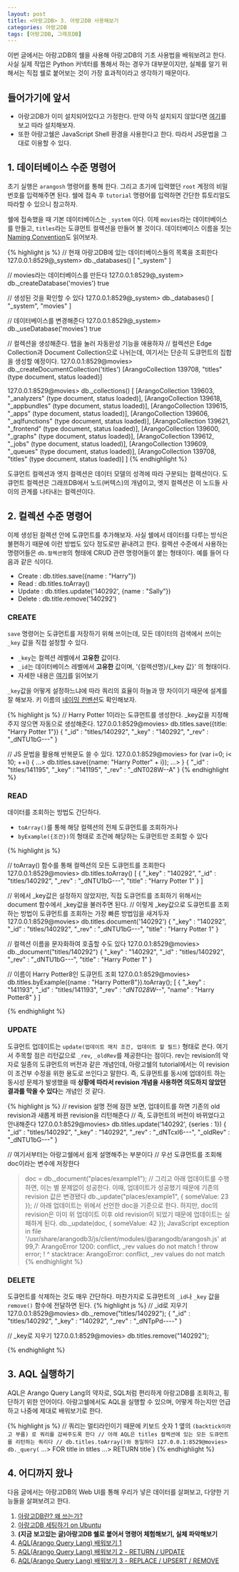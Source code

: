 ```yaml
---
layout: post
title: <아랑고DB> 3. 아랑고DB 사용해보기 
categories: 아랑고DB
tags: [아랑고DB, 그래프DB]
---
```

  
<div class="message">
이번 글에서는 아랑고DB의 쉘을 사용해 아랑고DB의 기초 사용법을 배워보려고 한다. 사실 실제 작업은 Python 커넥터를 통해서 하는 경우가 대부분이지만, 실체를 알기 위해서는 직접 쉘로 붙어보는 것이 가장 효과적이라고 생각하기 때문이다.
</div>

## 들어가기에 앞서
  - 아랑고DB가 이미 설치되어있다고 가정한다. 만약 아직 설치되지 않았다면 [여기](https://ud803.github.io/arangodb/2021/11/02/ArangoDB-2/)를 보고 따라 설치해보자.
  - 또한 아랑고쉘은 JavaScript Shell 환경을 사용한다고 한다. 따라서 JS문법을 그대로 이용할 수 있다.
  
## 1. 데이터베이스 수준 명령어
  초기 실행은 `arangosh` 명령어를 통해 한다. 그리고 초기에 입력했던 `root` 계정의 비밀번호를 입력해주면 된다. 
  쉘에 접속 후 `tutorial` 명령어를 입력하면 간단한 튜토리얼도 따라할 수 있으니 참고하자.
  
  쉘에 접속했을 때 기본 데이터베이스는 `_system` 이다. 이제 `movies`라는 데이터베이스를 만들고, `titles`라는 도큐먼트 컬렉션을 만들어 볼 것이다.
  데이터베이스 이름을 짓는 [Naming Convention](https://www.arangodb.com/docs/stable/data-modeling-naming-conventions-database-names.html)도 읽어보자.
  
{% highlight js %}
// 현재 아랑고DB에 있는 데이터베이스들의 목록을 조회한다 
127.0.0.1:8529@_system> db._databases()
[ 
  "_system" 
]

// movies라는 데이터베이스를 만든다
127.0.0.1:8529@_system> db._createDatabase('movies')
true

// 생성된 것을 확인할 수 있다
127.0.0.1:8529@_system> db._databases()
[ 
  "_system", 
  "movies" 
]

// 데이터베이스를 변경해준다
127.0.0.1:8529@_system> db._useDatabase('movies')
true

// 컬렉션을 생성해준다. 탭을 눌러 자동완성 기능을 애용하자
// 컬렉션은 Edge Collection과 Document Collection으로 나뉘는데, 여기서는 단순히 도큐먼트의 집합을 생성할 예정이다.
127.0.0.1:8529@movies> db._createDocumentCollection('titles')
[ArangoCollection 139708, "titles" (type document, status loaded)]

127.0.0.1:8529@movies> db._collections()
[ 
  [ArangoCollection 139603, "_analyzers" (type document, status loaded)], 
  [ArangoCollection 139618, "_appbundles" (type document, status loaded)], 
  [ArangoCollection 139615, "_apps" (type document, status loaded)], 
  [ArangoCollection 139606, "_aqlfunctions" (type document, status loaded)], 
  [ArangoCollection 139621, "_frontend" (type document, status loaded)], 
  [ArangoCollection 139600, "_graphs" (type document, status loaded)], 
  [ArangoCollection 139612, "_jobs" (type document, status loaded)], 
  [ArangoCollection 139609, "_queues" (type document, status loaded)], 
  [ArangoCollection 139708, "titles" (type document, status loaded)] 
]
{% endhighlight %}

도큐먼트 컬렉션과 엣지 컬렉션은 데이터 모델의 성격에 따라 구분되는 컬렉션이다. 도큐먼트 컬렉션은 그래프DB에서 노드(버텍스)의 개념이고, 엣지 컬렉션은 이 노드들 사이의 관계를 나타내는 컬렉션이다.

## 2. 컬렉션 수준 명령어
이제 생성된 컬렉션 안에 도큐먼트를 추가해보자. 사실 쉘에서 데이터를 다루는 방식은 불편하기 때문에 이런 방법도 있다 정도로만 끝내려고 한다.
컬렉션 수준에서 사용하는 명령어들은 `db.컬렉션명`의 형태에 CRUD 관련 명령어들이 붙는 형태이다.
예를 들어 다음과 같은 식이다.
  - Create : db.titles.save({name : "Harry"})
  - Read : db.titles.toArray()
  - Update : db.titles.update('140292', {name : "Sally"})
  - Delete : db.title.remove('140292')
  
### CREATE 
`save` 명령어는 도큐먼트를 저장하기 위해 쓰이는데, 모든 데이터의 검색에서 쓰이는 `_key` 값을 직접 설정할 수 있다.
- `_key`는 컬렉션 레벨에서 **고유한** 값이다.
- `_id`는 데이터베이스 레벨에서 **고유한** 값이며, '{컬렉션명}/{_key 값}' 의 형태이다.
- 자세한 내용은 [여기](https://www.arangodb.com/docs/stable/appendix-glossary.html#document-revision)를 읽어보기
  
`_key`값을 어떻게 설정하느냐에 따라 쿼리의 효율이 하늘과 땅 차이이기 때문에 설계를 잘 해보자. 키 이름의 [네이밍 컨벤션](https://www.arangodb.com/docs/stable/data-modeling-naming-conventions-document-keys.html)도 확인해보자.
 
 {% highlight js %}
// Harry Potter 1이라는 도큐먼트를 생성한다. _key값을 지정해주지 않으면 자동으로 생성해준다.
127.0.0.1:8529@movies> db.titles.save({title: "Harry Potter 1"})
{ 
  "_id" : "titles/140292", 
  "_key" : "140292", 
  "_rev" : "_dNTU1bG---" 
}

// JS 문법을 활용해 반복문도 쓸 수 있다.
127.0.0.1:8529@movies> for (var i=0; i< 10; ++i) {
...> db.titles.save({name: "Harry Potter" + i});
...> }
{ 
  "_id" : "titles/141195", 
  "_key" : "141195", 
  "_rev" : "_dNT028W--A" 
}
{% endhighlight %}

### READ
데이터를 조회하는 방법도 간단하다.
  - `toArray()`를 통해 해당 컬렉션의 전체 도큐먼트를 조회하거나
  - `byExample({조건})`의 형태로 조건에 해당하는 도큐먼트만 조회할 수 있다
  
 {% highlight js %}

// toArray() 함수를 통해 컬렉션의 모든 도큐먼트를 조회한다
127.0.0.1:8529@movies> db.titles.toArray()
[ 
  { 
    "_key" : "140292", 
    "_id" : "titles/140292", 
    "_rev" : "_dNTU1bG---", 
    "title" : "Harry Potter 1" 
  } 
]

// 위에서 _key값은 설정하지 않았지만, 직접 도큐먼트를 조회하기 위해서는 document 함수에서 _key값을 불러주면 된다.
// 이렇게 _key값으로 도큐먼트를 조회하는 방법이 도큐먼트를 조회하는 가장 빠른 방법임을 새겨두자
127.0.0.1:8529@movies> db.titles.document('140292')
{ 
  "_key" : "140292", 
  "_id" : "titles/140292", 
  "_rev" : "_dNTU1bG---", 
  "title" : "Harry Potter 1" 
}

// 컬렉션 이름을 문자화하여 호출할 수도 있다
127.0.0.1:8529@movies> db._document("titles/140292")
{ 
  "_key" : "140292", 
  "_id" : "titles/140292", 
  "_rev" : "_dNTU1bG---", 
  "title" : "Harry Potter 1" 
}
 
// 이름이 Harry Potter8인 도큐먼트 조회
127.0.0.1:8529@movies> db.titles.byExample({name : "Harry Potter8"}).toArray();
[ 
  { 
    "_key" : "141193", 
    "_id" : "titles/141193", 
    "_rev" : "_dNT028W--_", 
    "name" : "Harry Potter8" 
  } 
]

{% endhighlight %}

### UPDATE
도큐먼트 업데이트는 `update(업데이트 매치 조건, 업데이트 할 필드)` 형태로 쓴다. 여기서 주목할 점은 리턴값으로 `_rev`, `_oldRev`를 제공한다는 점이다. 
rev는 revision의 약자로 일종의 도큐먼트의 버전과 같은 개념인데, 아랑고쉘의 tutorial에서는 이 revision 이 조건부 수정을 위한 용도로 쓰인다고 말한다. 즉, 도큐먼트를 동시에 업데이트 하는 동시성 문제가 발생했을 때 **상황에 따라서 revision 개념을 사용하면 의도하지 않았던 결과를 막을 수 있다**는 개념인 것 같다. 
 
 {% highlight js %}
// revision 설명 전에 잠깐 보면, 업데이트를 하면 기존의 old revision과 새롭게 바뀐 revision을 리턴해준다
// 즉, 도큐먼트의 버전이 바뀌었다고 안내해준다
127.0.0.1:8529@movies> db.titles.update('140292', {series : 1})
{ 
  "_id" : "titles/140292", 
  "_key" : "140292", 
  "_rev" : "_dNTcxl6---", 
  "_oldRev" : "_dNTU1bG---" 
}
  
// 여기서부터는 아랑고쉘에서 쉽게 설명해주는 부분이다
// 우선 도큐먼트를 조회해 doc이라는 변수에 저장한다
 > doc = db._document("places/example1");
// 그리고 아래 업데이트를 수행하면, 이는 별 문제없이 성공한다. 이때, 업데이트가 성공했기 때문에 기존의 revision 값은 변경됐다 
> db._update("places/example1", { someValue: 23 });
// 아래 업데이트는 위에서 선언한 doc을 기준으로 한다. 하지만, doc의 revision은 이미 위 업데이트 이후 old revision이 되었기 때문에 업데이트는 실패하게 된다. 
> db._update(doc, { someValue: 42 });
JavaScript exception in file '/usr/share/arangodb3/js/client/modules/@arangodb/arangosh.js' at 99,7: ArangoError 1200: conflict, _rev values do not match
!      throw error;
!      ^
stacktrace: ArangoError: conflict, _rev values do not match
{% endhighlight %}

### DELETE
도큐먼트를 삭제하는 것도 매우 간단하다. 마찬가지로 도큐먼트의 `_id`나 `_key` 값을 `remove()` 함수에 전달하면 된다.
{% highlight js %}
// _id로 지우기
127.0.0.1:8529@movies> db._remove("titles/140292");
{ 
  "_id" : "titles/140292", 
  "_key" : "140292", 
  "_rev" : "_dNTpPd----" 
}
  
// _key로 지우기
127.0.0.1:8529@movies> db.titles.remove("140292");
  
{% endhighlight %}

## 3. AQL 실행하기
AQL은 Arango Query Lang의 약자로, SQL처럼 편리하게 아랑고DB를 조회하고, 횡단하기 위한 언어이다. 아랑고쉘에서도 AQL을 실행할 수 있으며, 어떻게 하는지만 언급하고 나중에 제대로 배워보기로 한다.
  
{% highlight js %}
// 쿼리는 멀티라인이기 때문에 키보드 숫자 1 옆의 `(backtick이라고 부름) 로 쿼리를 감싸주도록 한다
// 아래 AQL은 titles 컬렉션에 있는 모든 도큐먼트를 리턴하는 쿼리다
// db.titles.toArray()와 동일하다
127.0.0.1:8529@movies> db._query(`
...> FOR title in titles
...> RETURN title`)
{% endhighlight %}

## 4. 어디까지 왔나
다음 글에서는 아랑고DB의 Web UI를 통해 우리가 넣은 데이터를 살펴보고, 다양한 기능들을 살펴보려고 한다.

1. [아랑고DB란? 왜 쓰는가?](https://ud803.github.io/%EC%95%84%EB%9E%91%EA%B3%A0db/2021/10/31/ArangoDB-1-%EC%95%84%EB%9E%91%EA%B3%A0DB-%EC%95%8C%EC%95%84%EB%B3%B4%EA%B8%B0/)
2. [아랑고DB 세팅하기 on Ubuntu](https://ud803.github.io/%EC%95%84%EB%9E%91%EA%B3%A0db/2021/11/02/ArangoDB-2-%EC%95%84%EB%9E%91%EA%B3%A0DB-%EC%84%B8%ED%8C%85%ED%95%98%EA%B8%B0-on-Ubuntu/)
3. **(지금 보고있는 글)아랑고DB 쉘로 붙어서 명령어 체험해보기, 실체 파악해보기**
4. [AQL(Arango Query Lang) 배워보기 1](https://ud803.github.io/%EC%95%84%EB%9E%91%EA%B3%A0db/2021/11/07/ArangoDB-4-AQL-%EB%B0%B0%EC%9B%8C%EB%B3%B4%EA%B8%B0-1/)
5. [AQL(Arango Query Lang) 배워보기 2 - RETURN / UPDATE](https://ud803.github.io/%EC%95%84%EB%9E%91%EA%B3%A0db/2021/11/10/ArangoDB-5-AQL-%EB%B0%B0%EC%9B%8C%EB%B3%B4%EA%B8%B0-2/)
6. [AQL(Arango Query Lang) 배워보기 3 - REPLACE / UPSERT / REMOVE](https://ud803.github.io/2021/11/14/ArangoDB-6-AQL-%EB%B0%B0%EC%9B%8C%EB%B3%B4%EA%B8%B0-3/)
